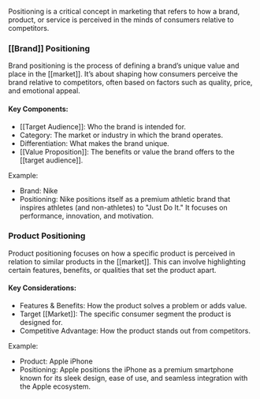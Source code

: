Positioning is a critical concept in marketing that refers to how a brand, product, or service is perceived in the minds of consumers relative to competitors. 

### [[Brand]] Positioning
Brand positioning is the process of defining a brand’s unique value and place in the [[market]]. It’s about shaping how consumers perceive the brand relative to competitors, often based on factors such as quality, price, and emotional appeal.

#### Key Components:
- [[Target Audience]]: Who the brand is intended for.
- Category: The market or industry in which the brand operates.
- Differentiation: What makes the brand unique.
- [[Value Proposition]]: The benefits or value the brand offers to the [[target audience]].

Example:  
- Brand: Nike  
- Positioning: Nike positions itself as a premium athletic brand that inspires athletes (and non-athletes) to "Just Do It." It focuses on performance, innovation, and motivation.

### Product Positioning
Product positioning focuses on how a specific product is perceived in relation to similar products in the [[market]]. This can involve highlighting certain features, benefits, or qualities that set the product apart.

#### Key Considerations:
- Features & Benefits: How the product solves a problem or adds value.
- Target [[Market]]: The specific consumer segment the product is designed for.
- Competitive Advantage: How the product stands out from competitors.

Example:  
- Product: Apple iPhone  
- Positioning: Apple positions the iPhone as a premium smartphone known for its sleek design, ease of use, and seamless integration with the Apple ecosystem.
